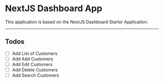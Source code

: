 # NextJS Dashboard App

This application is based on the NextJS Dashboard Starter Application.

---

## Todos

- [ ] Add List of Customers
- [ ] Add Add Customers
- [ ] Add Edit Customers
- [ ] Add Delete Customers
- [ ] Add Search Customers
